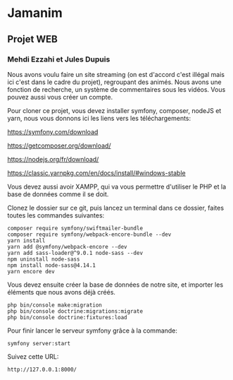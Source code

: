 # Jamanim

## Projet WEB 

### Mehdi Ezzahi et Jules Dupuis

Nous avons voulu faire un site streaming (on est d'accord c'est illégal mais ici c'est dans le cadre du projet), regroupant des animés.
Nous avons une fonction de recherche, un système de commentaires sous les vidéos.
Vous pouvez aussi vous créer un compte.

Pour cloner ce projet, vous devez installer symfony, composer, nodeJS et yarn, nous vous donnons ici les liens vers les téléchargements:

https://symfony.com/download

https://getcomposer.org/download/

https://nodejs.org/fr/download/

https://classic.yarnpkg.com/en/docs/install/#windows-stable


Vous devez aussi avoir XAMPP, qui va vous permettre d'utiliser le PHP et la base de données comme il se doit.

Clonez le dossier sur ce git, puis lancez un terminal dans ce dossier, faites toutes les commandes suivantes:

```
composer require symfony/swiftmailer-bundle
composer require symfony/webpack-encore-bundle --dev
yarn install
yarn add @symfony/webpack-encore --dev
yarn add sass-loader@^9.0.1 node-sass --dev
npm uninstall node-sass
npm install node-sass@4.14.1
yarn encore dev
```

Vous devez ensuite créer la base de données de notre site, et importer les éléments que nous avons déjà créés.

```
php bin/console make:migration
php bin/console doctrine:migrations:migrate
php bin/console doctrine:fixtures:load
```

Pour finir lancer le serveur symfony grâce à la commande:

```
symfony server:start
```

Suivez cette URL:

```
http://127.0.0.1:8000/
```
